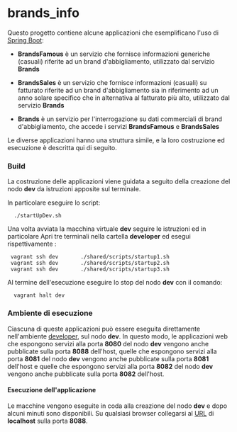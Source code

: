 # brands_info

Questo progetto contiene alcune applicazioni
che esemplificano l'uso di [Spring Boot](https://projects.spring.io/spring-boot/):  

* **BrandsFamous** è un servizio che fornisce informazioni generiche (casuali) riferite ad un brand d'abbigliamento, utilizzato dal servizio **Brands**

* **BrandsSales** è un servizio che fornisce informazioni (casuali) su fatturato riferite ad un brand d'abbigliamento sia in riferimento ad un anno solare specifico che in alternativa al fatturato più alto, utilizzato dal servizio **Brands**

* **Brands** è un servizio per l'interrogazione su dati commerciali di brand d'abbigliamento, che accede i servizi **BrandsFamous** e **BrandsSales**

Le diverse applicazioni hanno una struttura simile,
e la loro costruzione ed esecuzione è descritta qui di seguito.

### Build  

La costruzione delle applicazioni viene guidata a seguito della creazione del nodo **dev** da istruzioni apposite sul terminale.

In particolare eseguire lo script:

      ./startUpDev.sh

Una volta avviata la macchina virtuale **dev** seguire le istruzioni ed in particolare 
Apri tre terminali nella cartella **developer** ed esegui rispettivamente : 
     
     vagrant ssh dev       ./shared/scripts/startup1.sh
     vagrant ssh dev       ./shared/scripts/startup2.sh
     vagrant ssh dev       ./shared/scripts/startup3.sh

Al termine dell'esecuzione eseguire lo stop del nodo **dev** con il comando:

      vagrant halt dev

### Ambiente di esecuzione

Ciascuna di queste applicazioni può essere eseguita direttamente nell'ambiente
[developer](../../ambienti/developer/), sul nodo **dev**.
In questo modo, le applicazioni web che espongono servizi alla porta **8080** del nodo **dev**
vengono anche pubblicate sulla porta **8088** dell'host, quelle che espongono servizi alla porta **8081** del nodo **dev**
vengono anche pubblicate sulla porta **8081** dell'host e quelle che espongono servizi alla porta **8082** del nodo **dev**
vengono anche pubblicate sulla porta **8082** dell'host.

#### Esecuzione dell'applicazione

Le macchine vengono eseguite in coda alla creazione del nodo **dev** e dopo alcuni minuti sono disponibili.
Su qualsiasi browser collegarsi al [URL](http://localhost:8088/) di **localhost** sulla porta **8088**.
